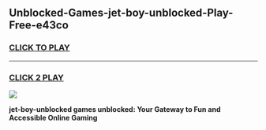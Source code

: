 
## Unblocked-Games-jet-boy-unblocked-Play-Free-e43co
<h3>
<a href="https://premium76.site?title=jet-boy-unblocked&ref=23A">CLICK TO PLAY</a></h3>
<hr>

<h3>
<a href="https://premium76.site?title=jet-boy-unblocked&ref=23A">CLICK 2 PLAY</a>
  
</h3>

<a href="https://premium76.site?title=jet-boy-unblocked&ref=23A"><img src="https://clearcache.store/games.png"></a>


**jet-boy-unblocked games unblocked: Your Gateway to Fun and Accessible Online Gaming**
